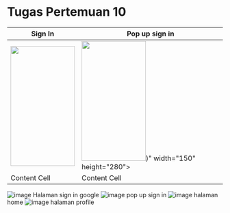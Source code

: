 # Tugas Pertemuan 10

| Sign In  | Pop up sign in |
| ------------- | ------------- |
| <img src="[image](https://github.com/user-attachments/assets/761342b1-73cf-4c6f-a453-160774ded147)" width="150" height="280">  | <img src="(https://github.com/user-attachments/assets/761342b1-73cf-4c6f-a453-160774ded147)" width="150" height="280">)" width="150" height="280">  |
| Content Cell  | Content Cell  |



![image](https://github.com/user-attachments/assets/761342b1-73cf-4c6f-a453-160774ded147) Halaman sign in google
![image](https://github.com/user-attachments/assets/2016c97a-9a69-48c5-a482-5963e1a6c8f2) pop up sign in
![image](https://github.com/user-attachments/assets/209d7970-501d-4c56-8afa-f29be2ca76c7) halaman home
![image](https://github.com/user-attachments/assets/bd00fd64-7392-49b6-98dc-a24a4367b0bb) halaman profile



